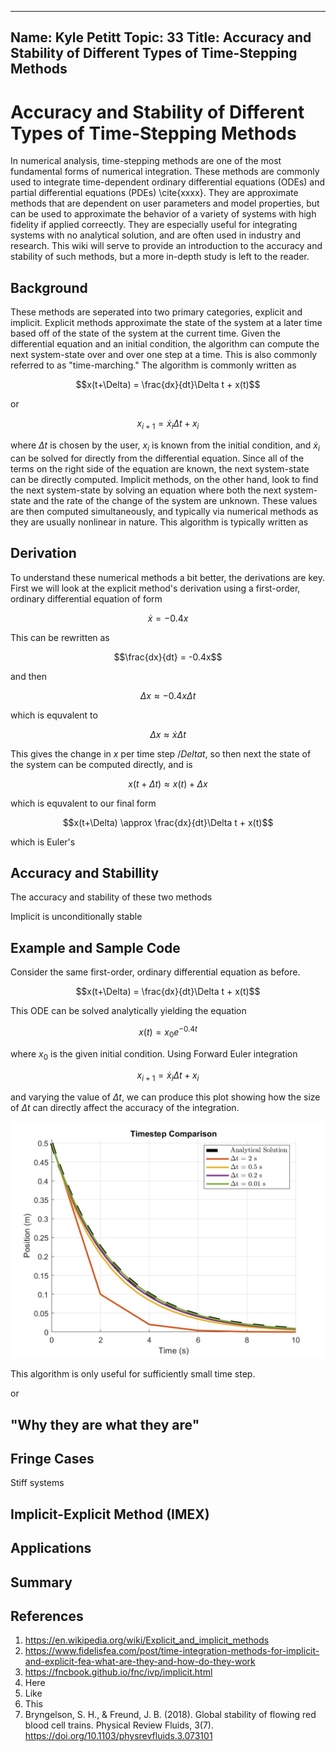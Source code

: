 ---
Name: Kyle Petitt
Topic: 33
Title: Accuracy and Stability of Different Types of Time-Stepping Methods
----

# Accuracy and Stability of Different Types of Time-Stepping Methods
In numerical analysis, time-stepping methods are one of the most fundamental forms of numerical integration. These methods are commonly used to integrate time-dependent ordinary differential equations (ODEs) and partial differential equations (PDEs) \cite{xxxx}. They are approximate methods that are dependent on user parameters and model properties, but can be used to approximate the behavior of a variety of systems with high fidelity if applied correectly. They are especially useful for integrating systems with no analytical solution, and are often used in industry and research. This wiki will serve to provide an introduction to the accuracy and stability of such methods, but a more in-depth study is left to the reader.

## Background
These methods are seperated into two primary categories, explicit and implicit. Explicit methods approximate the state of the system at a later time based off of the state of the system at the current time. Given the differential equation and an initial condition, the algorithm can compute the next system-state over and over one step at a time. This is also commonly referred to as "time-marching." The algorithm is commonly written as 

$$x(t+\Delta) = \frac{dx}{dt}\Delta t + x(t)$$

or 

$$x_{i+1} = \dot{x}_i\Delta t + x_i$$

where $\Delta t$ is chosen by the user, $x_i$ is known from the initial condition, and $\dot{x}_i$ can be solved for directly from the differential equation. Since all of the terms on the right side of the equation are known, the next system-state can be directly computed.
Implicit methods, on the other hand, look to find the next system-state by solving an equation where both the next system-state and the rate of the change of the system are unknown. These values are then computed simultaneously, and typically via numerical methods as they are usually nonlinear in nature. This algorithm is typically written as 

$$ $$

## Derivation
To understand these numerical methods a bit better, the derivations are key. First we will look at the explicit method's derivation using a first-order, ordinary differential equation  of form

$$\dot{x} = -0.4x$$

This can be rewritten as

$$\frac{dx}{dt} = -0.4x$$

and then

$$\Delta x \approx -0.4x\Delta t$$

which is equvalent to

$$\Delta x \approx \dot{x}\Delta t$$

This gives the change in $x$ per time step $/Delta t$, so then next the state of the system can be computed directly, and is

$$x(t+\Delta t) \approx x(t)+\Delta x$$

which is equvalent to our final form

$$x(t+\Delta) \approx \frac{dx}{dt}\Delta t + x(t)$$

which is Euler's


## Accuracy and Stabillity
The accuracy and stability of these two methods


Implicit is unconditionally stable

## Example and Sample Code
Consider the same first-order, ordinary differential equation as before.

$$x(t+\Delta) = \frac{dx}{dt}\Delta t + x(t)$$

This ODE can be solved analytically yielding the equation

$$x(t) = x_0e^{-0.4t}$$

where $x_0$ is the given initial condition. Using Forward Euler integration

$$x_{i+1} = \dot{x}_i\Delta t + x_i$$

and varying the value of $\Delta t$, we can produce this plot showing how the size of $\Delta t$ can directly affect the accuracy of the integration.

![](MATH4640_FinalProject_Figure-TimestepComparison.jpg)

This algorithm is only useful for sufficiently small time step.


or 



## "Why they are what they are"

## Fringe Cases
Stiff systems

## Implicit-Explicit Method (IMEX)

## Applications


## Summary

## References

1. https://en.wikipedia.org/wiki/Explicit_and_implicit_methods
2. https://www.fidelisfea.com/post/time-integration-methods-for-implicit-and-explicit-fea-what-are-they-and-how-do-they-work
3. https://fncbook.github.io/fnc/ivp/implicit.html
4. Here
5. Like
6. This
7. Bryngelson, S. H., & Freund, J. B. (2018). Global stability of flowing red blood cell trains. Physical Review Fluids, 3(7). https://doi.org/10.1103/physrevfluids.3.073101 
